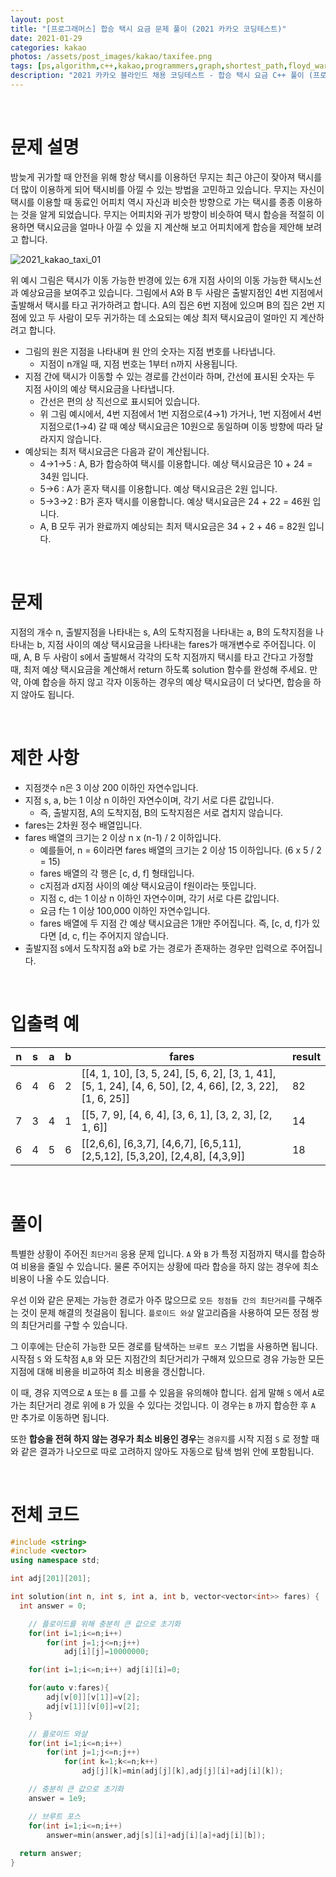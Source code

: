 ```yaml
---
layout: post
title: "[프로그래머스] 합승 택시 요금 문제 풀이 (2021 카카오 코딩테스트)"
date: 2021-01-29
categories: kakao
photos: /assets/post_images/kakao/taxifee.png
tags: [ps,algorithm,c++,kakao,programmers,graph,shortest_path,floyd_warshall,bruteforce]
description: "2021 카카오 블라인드 채용 코딩테스트 - 합승 택시 요금 C++ 풀이 (프로그래머스)"
---
```


<br>

# 문제 설명

밤늦게 귀가할 때 안전을 위해 항상 택시를 이용하던 무지는 최근 야근이 잦아져 택시를 더 많이 이용하게 되어 택시비를 아낄 수 있는 방법을 고민하고 있습니다. 무지는 자신이 택시를 이용할 때 동료인 어피치 역시 자신과 비슷한 방향으로 가는 택시를 종종 이용하는 것을 알게 되었습니다. 무지는 어피치와 귀가 방향이 비슷하여 택시 합승을 적절히 이용하면 택시요금을 얼마나 아낄 수 있을 지 계산해 보고 어피치에게 합승을 제안해 보려고 합니다.

![2021_kakao_taxi_01](https://grepp-programmers.s3.ap-northeast-2.amazonaws.com/files/production/715ff493-d1a0-44d8-9273-a785280b3f1e/2021_kakao_taxi_01.png)

위 예시 그림은 택시가 이동 가능한 반경에 있는 6개 지점 사이의 이동 가능한 택시노선과 예상요금을 보여주고 있습니다.
그림에서 A와 B 두 사람은 출발지점인 4번 지점에서 출발해서 택시를 타고 귀가하려고 합니다. A의 집은 6번 지점에 있으며 B의 집은 2번 지점에 있고 두 사람이 모두 귀가하는 데 소요되는 예상 최저 택시요금이 얼마인 지 계산하려고 합니다.

- 그림의 원은 지점을 나타내며 원 안의 숫자는 지점 번호를 나타냅니다.
  - 지점이 n개일 때, 지점 번호는 1부터 n까지 사용됩니다.
- 지점 간에 택시가 이동할 수 있는 경로를 간선이라 하며, 간선에 표시된 숫자는 두 지점 사이의 예상 택시요금을 나타냅니다.
  - 간선은 편의 상 직선으로 표시되어 있습니다.
  - 위 그림 예시에서, 4번 지점에서 1번 지점으로(4→1) 가거나, 1번 지점에서 4번 지점으로(1→4) 갈 때 예상 택시요금은 10원으로 동일하며 이동 방향에 따라 달라지지 않습니다.
- 예상되는 최저 택시요금은 다음과 같이 계산됩니다.
    - 4→1→5 : A, B가 합승하여 택시를 이용합니다. 예상 택시요금은 10 + 24 = 34원 입니다.
    - 5→6 : A가 혼자 택시를 이용합니다. 예상 택시요금은 2원 입니다.
    - 5→3→2 : B가 혼자 택시를 이용합니다. 예상 택시요금은 24 + 22 = 46원 입니다.
    - A, B 모두 귀가 완료까지 예상되는 최저 택시요금은 34 + 2 + 46 = 82원 입니다.

<br>

# 문제

지점의 개수 n, 출발지점을 나타내는 s, A의 도착지점을 나타내는 a, B의 도착지점을 나타내는 b, 지점 사이의 예상 택시요금을 나타내는 fares가 매개변수로 주어집니다. 이때, A, B 두 사람이 s에서 출발해서 각각의 도착 지점까지 택시를 타고 간다고 가정할 때, 최저 예상 택시요금을 계산해서 return 하도록 solution 함수를 완성해 주세요.
만약, 아예 합승을 하지 않고 각자 이동하는 경우의 예상 택시요금이 더 낮다면, 합승을 하지 않아도 됩니다.

<br>

# 제한 사항

- 지점갯수 n은 3 이상 200 이하인 자연수입니다.
- 지점 s, a, b는 1 이상 n 이하인 자연수이며, 각기 서로 다른 값입니다.
  - 즉, 출발지점, A의 도착지점, B의 도착지점은 서로 겹치지 않습니다.
- fares는 2차원 정수 배열입니다.
- fares 배열의 크기는 2 이상 n x (n-1) / 2 이하입니다.
  - 예를들어, n = 6이라면 fares 배열의 크기는 2 이상 15 이하입니다. (6 x 5 / 2 = 15)
  - fares 배열의 각 행은 [c, d, f] 형태입니다.
  - c지점과 d지점 사이의 예상 택시요금이 f원이라는 뜻입니다.
  - 지점 c, d는 1 이상 n 이하인 자연수이며, 각기 서로 다른 값입니다.
  - 요금 f는 1 이상 100,000 이하인 자연수입니다.
  - fares 배열에 두 지점 간 예상 택시요금은 1개만 주어집니다. 즉, [c, d, f]가 있다면 [d, c, f]는 주어지지 않습니다.
- 출발지점 s에서 도착지점 a와 b로 가는 경로가 존재하는 경우만 입력으로 주어집니다.

<br>

# 입출력 예

n|s|a|b|fares|result
---|---|---|---|---|---
6|4|6|2|[[4, 1, 10], [3, 5, 24], [5, 6, 2], [3, 1, 41], [5, 1, 24], [4, 6, 50], [2, 4, 66], [2, 3, 22], [1, 6, 25]]|82
7|3|4|1|[[5, 7, 9], [4, 6, 4], [3, 6, 1], [3, 2, 3], [2, 1, 6]]|14
6|4|5|6|[[2,6,6], [6,3,7], [4,6,7], [6,5,11], [2,5,12], [5,3,20], [2,4,8], [4,3,9]]|18

<br>

# 풀이

특별한 상황이 주어진 `최단거리` 응용 문제 입니다. `A` 와 `B` 가 특정 지점까지 택시를 합승하여 비용을 줄일 수 있습니다. 물론 주어지는 상황에 따라 합승을 하지 않는 경우에 최소 비용이 나올 수도 있습니다.

우선 이와 같은 문제는 가능한 경로가 아주 많으므로 `모든 정점들 간의 최단거리`를 구해주는 것이 문제 해결의 첫걸음이 됩니다. `플로이드 와샬` 알고리즘을 사용하여 모든 정점 쌍의 최단거리를 구할 수 있습니다.

그 이후에는 단순히 가능한 모든 경로를 탐색하는 `브루트 포스` 기법을 사용하면 됩니다. 시작점 `S` 와 도착점 `A`,`B` 와 모든 지점간의 최단거리가 구해져 있으므로 경유 가능한 모든 지점에 대해 비용을 비교하여 최소 비용을 갱신합니다.

이 때, 경유 지역으로 `A` 또는 `B` 를 고를 수 있음을 유의해야 합니다. 쉽게 말해 `S` 에서 `A`로 가는 최단거리 경로 위에 `B` 가 있을 수 있다는 것입니다. 이 경우는 `B` 까지 합승한 후 `A` 만 추가로 이동하면 됩니다.

또한 **합승을 전혀 하지 않는 경우가 최소 비용인 경우**는 `경유지`를 시작 지점 `S` 로 정할 때와 같은 결과가 나오므로 따로 고려하지 않아도 자동으로 탐색 범위 안에 포함됩니다.

<br>

# 전체 코드

```c++
#include <string>
#include <vector>
using namespace std;

int adj[201][201];

int solution(int n, int s, int a, int b, vector<vector<int>> fares) {
  int answer = 0;

    // 플로이드를 위해 충분히 큰 값으로 초기화
	for(int i=1;i<=n;i++)
		for(int j=1;j<=n;j++)
			adj[i][j]=10000000;

	for(int i=1;i<=n;i++) adj[i][i]=0;

	for(auto v:fares){
		adj[v[0]][v[1]]=v[2];
		adj[v[1]][v[0]]=v[2];
	}

    // 플로이드 와샬
	for(int i=1;i<=n;i++)
		for(int j=1;j<=n;j++)
			for(int k=1;k<=n;k++)
				adj[j][k]=min(adj[j][k],adj[j][i]+adj[i][k]);

    // 충분히 큰 값으로 초기화
	answer = 1e9;

    // 브루트 포스
	for(int i=1;i<=n;i++)
		answer=min(answer,adj[s][i]+adj[i][a]+adj[i][b]);
	
  return answer;
}
```
